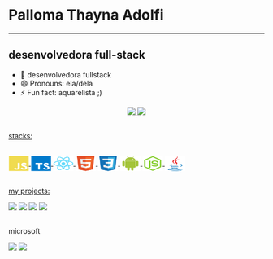 # Palloma Thayna Adolfi 
-----
## desenvolvedora full-stack


- 💬 desenvolvedora fullstack
- 😄 Pronouns: ela/dela
- ⚡ Fun fact: aquarelista ;) 

<div align="center" style="display: inline_block">
  <a href="https://www.linkedin.com/in/palloma-thayna/">
  <img height="180em" src="https://github-readme-stats.vercel.app/api?username=lloma93&show_icons=true&theme=dracula&include_all_commits=true&count_private=true"/>
  <img height="180em" src="https://github-readme-stats.vercel.app/api/top-langs/?username=lloma93&layout=compact&langs_count=7&theme=dracula"/>
</div>

##
stacks:
<div style="display: inline_block"><br>
  <img align="center" alt="Loma-Js" height="30" width="40" src="https://raw.githubusercontent.com/devicons/devicon/master/icons/javascript/javascript-plain.svg">
  <img align="center" alt="Loma-Ts" height="30" width="40" src="https://raw.githubusercontent.com/devicons/devicon/master/icons/typescript/typescript-plain.svg">
  <img align="center" alt="Loma-React" height="30" width="40" src="https://raw.githubusercontent.com/devicons/devicon/master/icons/react/react-original.svg">
  <img align="center" alt="Loma-HTML" height="30" width="40" src="https://raw.githubusercontent.com/devicons/devicon/master/icons/html5/html5-original.svg">
  <img align="center" alt="Loma-CSS" height="30" width="40" src="https://raw.githubusercontent.com/devicons/devicon/master/icons/css3/css3-original.svg">
  <img align="center" alt="Loma-CSS" height="30" width="40" src="https://raw.githubusercontent.com/devicons/devicon/master/icons/android/android-original.svg">
<img align="center" alt="Loma-nodeJS" height="30" width="40" src="https://raw.githubusercontent.com/devicons/devicon/master/icons/nodejs/nodejs-original.svg">
<img align="center" alt="Loma-java" height="30" width="40" src="https://raw.githubusercontent.com/devicons/devicon/master/icons/java/java-original.svg">
</div>

##
my projects:
<div>
 <a href="https://www.behance.net/palloma-adolfi" target="_blank"><img src="https://img.shields.io/badge/-Behance-blue?style=for-the-badge&logo=behance&logoColor=white" target="_blank"></a> 
<a href="https://www.linkedin.com/in/palloma-thayna/" target="_blank"><img src="https://img.shields.io/badge/-LinkedIn-%230077B5?style=for-the-badge&logo=linkedin&logoColor=white" target="_blank"></a> 
<a href="https://github.com/Lloma93/" target="_blank"><img src="https://img.shields.io/badge/GitHub-100000?style=for-the-badge&logo=github&logoColor=white" target="_blank"></a> 
<a href="https://codesandbox.io/u/Lloma93" target="_blank"><img src="https://img.shields.io/badge/Codesandbox-000000?style=for-the-badge&logo=CodeSandbox&logoColor=white" target="_blank"></a>
</div>

##
microsoft
<div>
<img height="180em" src="https://user-images.githubusercontent.com/35180706/176790967-6693befe-3868-4a1d-aaa9-194f76852ca9.png"/>
<img height="180em" src="https://user-images.githubusercontent.com/35180706/176790971-8a9a5764-4509-46c0-808e-5446dbfe3e53.png"/>
</div>
